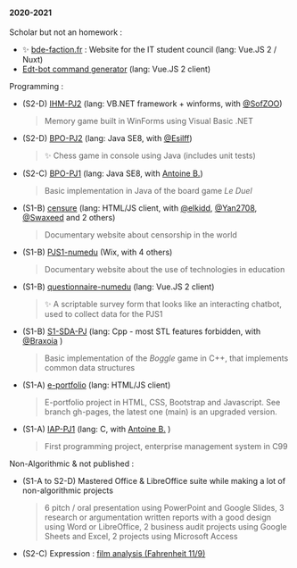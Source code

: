 
#### 2020-2021

Scholar but not an homework :
* ✨ [bde-faction.fr](https://github.com/LoganTann/bde-faction.netlify.app) : Website for the IT student council (lang: Vue.JS 2 / Nuxt)
* [Edt-bot command generator](https://logantann.github.io/perso/EDT_bot.html#config) (lang: Vue.JS 2 client)

Programming :
* (S2-D) [IHM-PJ2](#) (lang: VB.NET framework + winforms, with [@SofZOO](https://github.com/SofZOO))
  
  > Memory game built in WinForms using Visual Basic .NET
* (S2-D) [BPO-PJ2](https://gitlab.com/LoganTann/S2-BPO-PJ) (lang: Java SE8, with [@Esilff](https://github.com/Esilff))
  
  > ✨ Chess game in console using Java (includes unit tests)
* (S2-C) [BPO-PJ1](BPO-PJ1) (lang: Java SE8, with [Antoine B.](https://github.com/JiveOff))
  
  > Basic implementation in Java of the board game *Le Duel*
* (S1-B) [censure](https://github.com/LoganTann/censure) (lang: HTML/JS client, with [@elkidd](https://github.com/elkidd), [@Yan2708](https://github.com/Yan2708), [@Swaxeed](https://github.com/Swaxeed) and 2 others)
  
  > Documentary website about censorship in the world
* (S1-B) [PJS1-numedu](https://numedu.wixsite.com/site) (Wix, with 4 others)
  
  > Documentary website about the use of technologies in education
* (S1-B) [questionnaire-numedu](https://github.com/LoganTann/LoganTann.github.io/tree/master/questionnaire-numedu) (lang: Vue.JS 2 client)
  
  > ✨ A scriptable survey form that looks like an interacting chatbot, used to collect data for the PJS1
* (S1-B) [S1-SDA-PJ](https://gitlab.com/LoganTann/S1-SDA-PJ) (lang: Cpp - most STL features forbidden, with [@Braxoia](https://github.com/Braxoia) )
  
  > Basic implementation of the *Boggle* game in C++, that implements common data structures
* (S1-A) [e-portfolio](https://github.com/LoganTann/e-portfolio/tree/gh-pages) (lang: HTML/JS client)
  
  > E-portfolio project in HTML, CSS, Bootstrap and Javascript. See branch gh-pages, the latest one (main) is an upgraded version.
* (S1-A) [IAP-PJ1](https://gitlab.com/LoganTann/S1-IAP-PJ) (lang: C, with [Antoine B.](https://github.com/JiveOff) )
  
  > First programming project, enterprise management system in C99

Non-Algorithmic & not published : 
* (S1-A to S2-D) Mastered Office & LibreOffice suite while making a lot of non-algorithmic projects  
  
  > 6 pitch / oral presentation using PowerPoint and Google Slides, 3 research or argumentation written reports with a good design using Word or LibreOffice, 2 business audit projects using Google Sheets and Excel, 2 projects using Microsoft Access
  
* (S2-C) Expression : [film analysis (Fahrenheit 11/9)](PeriodeC__Expr__analyseFilmique.pdf)
